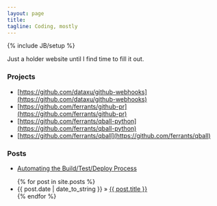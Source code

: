 ```yaml
---
layout: page
title: 
tagline: Coding, mostly
---
```

{% include JB/setup %}

Just a holder website until I find time to fill it out.

### Projects
- [https://github.com/dataxu/github-webhooks](https://github.com/dataxu/github-webhooks)
- [https://github.com/ferrants/github-pr](https://github.com/ferrants/github-pr)
- [https://github.com/ferrants/qball-python](https://github.com/ferrants/qball-python)
- [https://github.com/ferrants/qball](https://github.com/ferrants/qball)

### Posts
- [Automating the Build/Test/Deploy Process](https://www.dataxu.com/github-meetup-automating-the-build-test-deploy-process-at-dataxu-with-jenkins-ansible-and-aws/)

<ul class="posts">
  {% for post in site.posts %}
    <li><span>{{ post.date | date_to_string }}</span> &raquo; <a href="{{ BASE_PATH }}{{ post.url }}">{{ post.title }}</a></li>
  {% endfor %}
</ul>
